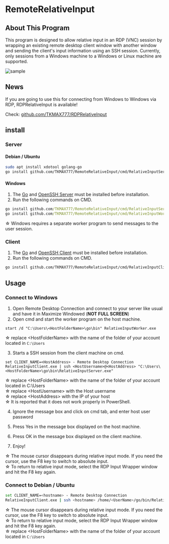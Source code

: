 # RemoteRelativeInput
## About This Program
This program is designed to allow relative input in an RDP (VNC) session by wrapping an existing remote desktop client window with another window and sending the client's input information using an SSH session. Currently, only sessions from a Windows machine to a Windows or Linux machine are supported.

![sample](https://gyazo.com/5b6e57408136ba4fcebfd2525b7dc232.gif)


## News

If you are going to use this for connecting from Windows to Windows via RDP, RDPRelativeInput is available!

Check: 
[github.com/TKMAX777/RDPRelativeInput](https://github.com/TKMAX777/RDPRelativeInput)


## install

### Server

#### Debian / Ubuntu

```sh
sudo apt install xdotool golang-go
go install github.com/TKMAX777/RemoteRelativeInput/cmd/RelativeInputServer@latest
```

#### Windows

1. The [Go](https://go.dev/doc/install) and [OpenSSH Server](https://docs.microsoft.com/en-us/windows-server/administration/openssh/openssh_install_firstuse) must be installed before installation.
2. Run the following commands on CMD.

```cmd
go install github.com/TKMAX777/RemoteRelativeInput/cmd/RelativeInputServer@latest
go install github.com/TKMAX777/RemoteRelativeInput/cmd/RelativeInputWorker@latest
```

  ☆ Windows requires a separate worker program to send messages to the user session.
  
### Client

1. The [Go](https://go.dev/doc/install) and [OpenSSH Client](https://docs.microsoft.com/en-us/windows-server/administration/openssh/openssh_install_firstuse) must be installed before installation.
2. Run the following commands on CMD.

```sh
go install github.com/TKMAX777/RemoteRelativeInput/cmd/RelativeInputClient@latest
```

## Usage

### Connect to Windows

1. Open Remote Desktop Connection and connect to your server like usual and have it in Maximize Windowed (**NOT FULL SCREEN**)
2. Open cmd and start the worker program on the host machine.

```
start /d "C:\Users\<HostFolderName>\go\bin" RelativeInputWorker.exe
```

  ☆ replace &lt;HostFolderName&gt; with the name of the folder of your account located in `C:\Users`

3. Starts a SSH session from the client machine on cmd.

```
set CLIENT_NAME=<HostAddress> - Remote Desktop Connection
RelativeInputClient.exe | ssh <HostUsername>@<HostAddress> "C:\Users\<HostFolderName>\go\bin\RelativeInputServer.exe"
```

  ☆ replace &lt;HostFolderName&gt; with the name of the folder of your account located in C:\Users<br />
  ☆ replace &lt;HostUsername&gt; with the Host username<br />
  ☆ replace &lt;HostAddress&gt; with the IP of your host<br />
  ☆ It is reported that it does not work properly in PowerShell.<br>

4. Ignore the message box and click on cmd tab, and enter host user password

5. Press Yes in the message box displayed on the host machine.

6. Press OK in the message box displayed on the client machine.

7. Enjoy!

  ☆ The mouse cursor disappears during relative input mode. If you need the cursor, use the F8 key to switch to absolute input.<br />
  ☆ To return to relative input mode, select the RDP Input Wrapper window and hit the F8 key again.<br />
   
### Connect to Debian / Ubuntu

```sh
set CLIENT_NAME=<hostname> - Remote Desktop Connection
RelativeInputClient.exe | ssh <hostname> /home/<UserName>/go/bin/RelativeInputServer
```

  ☆ The mouse cursor disappears during relative input mode. If you need the cursor, use the F8 key to switch to absolute input.<br />
  ☆ To return to relative input mode, select the RDP Input Wrapper window and hit the F8 key again.<br />
  ☆ replace &lt;HostFolderName&gt; with the name of the folder of your account located in `C:\Users`
